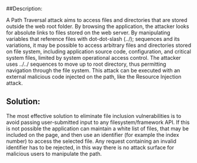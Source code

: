 ##Description:

A Path Traversal attack aims to access files and directories that are stored outside the web root folder. By browsing the application, the attacker looks for absolute links to files stored on the web server. By manipulating variables that reference files with dot-dot-slash (../); sequences and its variations, it may be possible to access arbitrary files and directories stored on file system, including application source code, configuration, and critical system files, limited by system operational access control. The attacker uses  ../../ sequences to move up to root directory, thus permitting navigation through the file system. This attack can be executed with an external malicious code injected on the path, like the Resource Injection attack.


## Solution:

The most effective solution to eliminate file inclusion vulnerabilities is to avoid passing
user-submitted input to any filesystem/framework API. If this is not possible the application
can maintain a white list of files, that may be included on the page, and then use an identifier
(for example the index number) to access the selected file. Any request containing an invalid
identifier has to be rejected, in this way there is no attack surface for malicious users to
manipulate the path.


